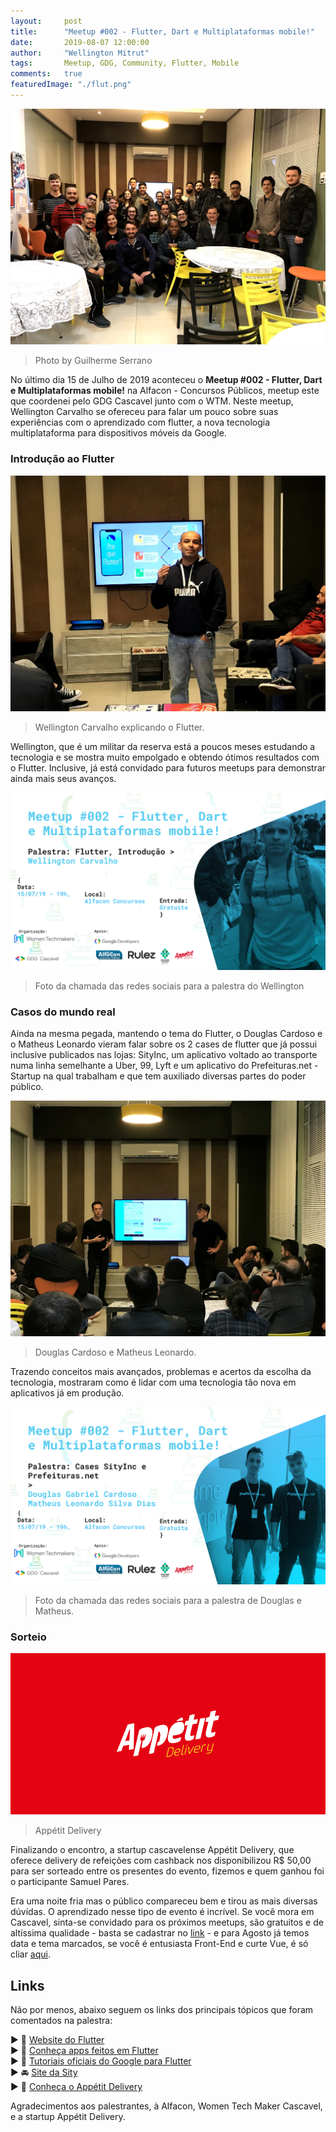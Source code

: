```yaml
---
layout:     post
title:      "Meetup #002 - Flutter, Dart e Multiplataformas mobile!"
date:       2019-08-07 12:00:00
author:     "Wellington Mitrut"
tags:       Meetup, GDG, Community, Flutter, Mobile
comments:   true
featuredImage: "./flut.png"
---
```


![Foto do público em frente a um telão, acervo pessoal](./01.jpg)
> Photo by Guilherme Serrano

No último dia 15 de Julho de 2019 aconteceu o **Meetup #002 - Flutter, Dart e Multiplataformas mobile!** na Alfacon - Concursos Públicos, meetup este que coordenei pelo GDG Cascavel junto com o WTM. Neste meetup, Wellington Carvalho se ofereceu para falar um pouco sobre suas experiências com o aprendizado com flutter, a nova tecnologia multiplataforma para dispositivos móveis da Google.

### Introdução ao Flutter

![Foto de Wellington Carvalho palestrando, acervo pessoal](./02.jpg)
> Wellington Carvalho explicando o Flutter.

Wellington, que é um militar da reserva está a poucos meses estudando a tecnologia e se mostra muito empolgado e obtendo ótimos resultados com o Flutter. Inclusive, já está convidado para futuros meetups para demonstrar ainda mais seus avanços.

![Foto da chamada das redes sociais para a palestra do Wellington, acervo do GDG](./03.png)
> Foto da chamada das redes sociais para a palestra do Wellington

### Casos do mundo real

Ainda na mesma pegada, mantendo o tema do Flutter, o Douglas Cardoso e o Matheus Leonardo vieram falar sobre os 2 cases de flutter que já possui inclusive publicados nas lojas: SityInc, um aplicativo voltado ao transporte numa linha semelhante a Uber, 99, Lyft e um aplicativo do Prefeituras.net - Startup na qual trabalham e que tem auxiliado diversas partes do poder público.

![Foto de Douglas Cardoso e Matheus Leonardo palestrando, acervo pessoal](./05.jpg)
> Douglas Cardoso e Matheus Leonardo.

Trazendo conceitos mais avançados, problemas e acertos da escolha da tecnologia, mostraram como é lidar com uma tecnologia tão nova em aplicativos já em produção.

![Foto da chamada das redes sociais para a palestra de Douglas e Matheus, acervo do GDG](./04.png)
> Foto da chamada das redes sociais para a palestra de Douglas e Matheus.

### Sorteio

![Logo do Appétit Delivery](./06.png)
> Appétit Delivery

Finalizando o encontro, a startup cascavelense Appétit Delivery, que oferece delivery de refeições com cashback nos disponibilizou R$ 50,00 para ser sorteado entre os presentes do evento, fizemos e quem ganhou foi o participante Samuel Pares.

Era uma noite fria mas o público compareceu bem e tirou as mais diversas dúvidas. O aprendizado nesse tipo de evento é incrível. Se você mora em Cascavel, sinta-se convidado para os próximos meetups, são gratuitos e de altíssima qualidade - basta se cadastrar no [link](https://www.meetup.com/pt-BR/GDG-Cascavel/) - e para Agosto já temos data e tema marcados, se você é entusiasta Front-End e curte Vue, é só cliar [aqui](https://www.meetup.com/pt-BR/GDG-Cascavel/events/263654959/).

## Links

Não por menos, abaixo seguem os links dos principais tópicos que foram comentados na palestra:

▶ 🔗 [Website do Flutter](https://flutter.dev/)<br>
▶ 🔗 [Conheça apps feitos em Flutter](https://flutter.dev/showcase)<br>
▶ 🔗 [Tutoriais oficiais do Google para Flutter](https://flutter.dev/docs/codelabs)<br>
▶ 🚘 [Site da Sity](https://www.sityinc.com/)<br>
▶ 🍔 [Conheça o Appétit Delivery](http://appetitdelivery.com.br/)<br>


Agradecimentos aos palestrantes, à Alfacon, Women Tech Maker Cascavel,  e a startup Appétit Delivery.